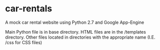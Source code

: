 car-rentals
===========

A mock car rental website using Python 2.7 and Google App-Engine

Main Python file is in base directory.  HTML files are in the /templates directory.  Other files located in
directories with the appropriate name (I.E. /css for CSS files)
